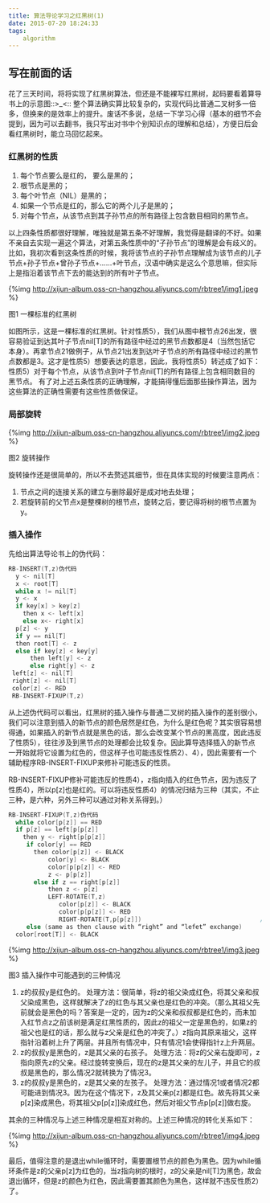 ```yaml
---
title: 算法导论学习之红黑树(1)
date: 2015-07-20 18:24:33
tags:
	algorithm
---
```


## 写在前面的话

花了三天时间，将将实现了红黑树算法，但还是不能裸写红黑树，起码要看着算导书上的示意图::>_<:: 整个算法确实算比较复杂的，实现代码比普通二叉树多一倍多，但换来的是效率上的提升。废话不多说，总结一下学习心得（基本的细节不会提到，因为可以去翻书，我只写出对书中个别知识点的理解和总结），方便日后会看红黑树时，能立马回忆起来。

<!-- more -->

### 红黑树的性质

1. 每个节点要么是红的， 要么是黑的；
2. 根节点是黑的；
3. 每个叶节点（NIL）是黑的；
4. 如果一个节点是红的，那么它的两个儿子是黑的；
5. 对每个节点，从该节点到其子孙节点的所有路径上包含数目相同的黑节点。


以上四条性质都很好理解，唯独就是第五条不好理解，我觉得是翻译的不好。如果不亲自去实现一遍这个算法，对第五条性质中的“子孙节点”的理解是会有歧义的。比如，我初次看到这条性质的时候，我将该节点的子孙节点理解成为该节点的儿子节点+孙子节点+曾孙子节点+……+叶节点，汉语中确实是这么个意思嘛，但实际上是指沿着该节点下去的能达到的所有叶子节点。

{%img http://xijun-album.oss-cn-hangzhou.aliyuncs.com/rbtree1/img1.jpeg %}

图1 一棵标准的红黑树

如图所示，这是一棵标准的红黑树。针对性质5），我们从图中根节点26出发，很容易验证到达其叶子节点nil[T]的所有路径中经过的黑节点数都是4（当然包括它本身）。再拿节点21做例子，从节点21出发到达叶子节点的所有路径中经过的黑节点数都是3。这才是性质5）想要表达的意思，因此，我将性质5）转述成了如下：
性质5）对于每个节点，从该节点到叶子节点nil[T]的所有路径上包含相同数目的黑节点。
有了对上述五条性质的正确理解，才能搞得懂后面那些操作算法，因为这些算法的正确性需要有这些性质做保证。

### 局部旋转

{%img http://xijun-album.oss-cn-hangzhou.aliyuncs.com/rbtree1/img2.jpeg %}

图2 旋转操作

旋转操作还是很简单的，所以不去赘述其细节，但在具体实现的时候要注意两点：

1. 节点之间的连接关系的建立与删除最好是成对地去处理；
2. 若旋转前的父节点x是整棵树的根节点，旋转之后，要记得将树的根节点置为y。

### 插入操作

先给出算法导论书上的伪代码：

```c
RB-INSERT(T,z)伪代码
  y <- nil[T]
  x <- root[T]
  while x != nil[T]
  y <- x
  if key[x] > key[z]
    then x <- left[x]
    else x<- right[x]
  p[z] <- y
  if y == nil[T]
  then root[T] <- z
  else if key[z] < key[y]
      then left[y] <- z
      else right[y] <- z
 left[z] <- nil[T]
 right[z] <- nil[T]
 color[z] <- RED
 RB-INSERT-FIXUP(T,z)
 ```

从上述伪代码可以看出，红黑树的插入操作与普通二叉树的插入操作的差别很小，我们可以注意到插入的新节点的颜色居然是红色，为什么是红色呢？其实很容易想得通，如果插入的新节点就是黑色的话，那么会改变某个节点的黑高度，因此违反了性质5），往往涉及到黑节点的处理都会比较复杂。因此算导选择插入的新节点一开始就将它设置为红色的，但这样子也可能违反性质2）、4），因此需要有一个辅助程序RB-INSERT-FIXUP来修补可能违反的性质。

RB-INSERT-FIXUP修补可能违反的性质4），z指向插入的红色节点，因为违反了性质4），所以p[z]也是红的。可以将违反性质4）的情况归结为三种（其实，不止三种，是六种，另外三种可以通过对称关系得到。）

```c
RB-INSERT-FIXUP(T,z)伪代码
  while color[p[z]] == RED
  if p[z] == left[p[p[z]]
    then y <- right[p[p[z]]
     if color[y] == RED                                                    //case1
       then color[p[z]] <- BLACK                                           //case1
           color[y] <- BLACK                                             //case1
           color[p[p[z]] <- RED                                            //case1
           z <- p[p[z]]                                                    //case1
       else if z == right[p[z]]                                               //case2
           then z <- p[z]                                                 //case2
           LEFT-ROTATE(T,z)                                            //case2
              color[p[z]] <- BLACK                                      //case 3
              color[p[p[z]] <- RED                                       //case 3
              RIGHT-ROTATE(T,p[p[z]])                                 //case 3
     else (same as then clause with “right” and “lefet” exchange)
  color[root[T]] <- BLACK
```

{%img http://xijun-album.oss-cn-hangzhou.aliyuncs.com/rbtree1/img3.jpeg %}

图3 插入操作中可能遇到的三种情况

1. z的叔叔y是红色的。
处理方法：很简单，将z的祖父染成红色，将其父亲和叔父染成黑色，这样就解决了z的红色与其父亲也是红色的冲突。（那么其祖父先前就会是黑色的吗？答案是一定的，因为z的父亲和叔叔都是红色的，而未加入红节点z之前该树是满足红黑性质的，因此z的祖父一定是黑色的，如果z的祖父也是红的话，那么就与z父亲是红色的冲突了。）z指向其原来祖父，这样指针沿着树上升了两层。并且所有情况中，只有情况1会使得指针z上升两层。
2. z的叔叔y是黑色的，z是其父亲的右孩子。
处理方法：将z的父亲右旋即可，z指向原先z的父亲。经过旋转变换后，现在的z是其父亲的左儿子，并且它的叔叔是黑色的，那么情况2就转换为了情况3。
3. z的叔叔y是黑色的，z是其父亲的左孩子。
处理方法：通过情况1或者情况2都可能进到情况3。因为在这个情况下，z及其父亲p[z]都是红色。故先将其父亲p[z]染成黑色，将其祖父p[p[z]]染成红色，然后对祖父节点p[p[z]]做右旋。

其余的三种情况与上述三种情况是相互对称的。上述三种情况的转化关系如下：

{%img http://xijun-album.oss-cn-hangzhou.aliyuncs.com/rbtree1/img4.jpeg %}

最后，值得注意的是退出while循环时，需要置根节点的颜色为黑色。因为while循环条件是z的父亲p[z]为红色的，当z指向树的根时，z的父亲是nil[T]为黑色，故会退出循环，但是z的颜色为红色，因此需要置其颜色为黑色，这样就不违反性质2）了。

